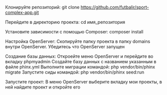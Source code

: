 Клонируйте репозиторий:
git clone https://github.com/futbalir/sport-complex-app.git

Перейдите в директорию проекта:
cd имя_репозитория

Установите зависимости с помощью Composer:
composer install

Настройка OpenServer:
Скопируйте папку проекта в папку domains внутри OpenServer. Убедитесь что OpenServer запущен

Создание базы данных:
Откроейте меню OpenServer и перейдите во вкладку phpmyadmin
Создайте базу данных с названием указанным в файле phinx.yml
Выполните миграции командой: php vendor/bin/phinx migrate
Запустите сиды командой: php vendor/bin/phinx seed:run

Запустите проект:
В меню OpenServer выберите вкладку мои проекты, в ней найдите проект и откройте его 